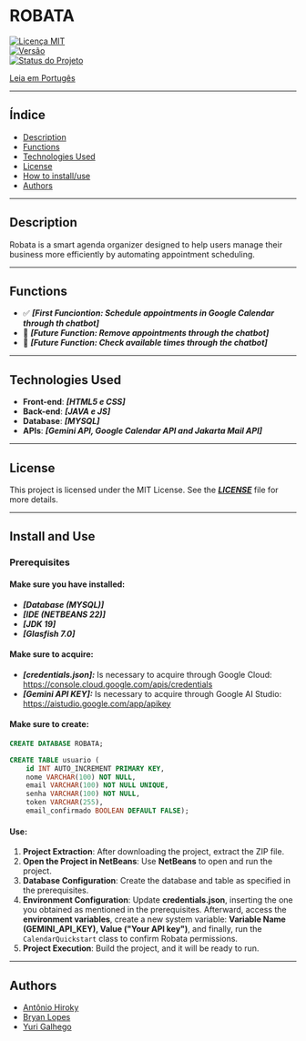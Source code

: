 # **ROBATA**

[![Licença MIT](https://img.shields.io/badge/license-MIT-blue.svg)](https://opensource.org/licenses/MIT)  
[![Versão](https://img.shields.io/badge/version-0.1.2-brightgreen.svg)](https://semver.org/)  
[![Status do Projeto](https://img.shields.io/badge/status-em%20desenvolvimento-yellow.svg)]()

[Leia em Portugês](README.pt_br.md)

---

## Índice
* [Description](#description)
* [Functions](#functions)
* [Technologies Used](#technologies-used)
* [License](#license)
* [How to install/use](#install-and-use)
* [Authors](#authors)

---

## **Description**
Robata is a smart agenda organizer designed to help users manage their business more efficiently by automating appointment scheduling.

---

## **Functions**
- ✅ ***[First Funciontion: Schedule appointments in Google Calendar through th chatbot]***
- 🚀 ***[Future Function: Remove appointments through the chatbot]***
- 🚀 ***[Future Function: Check available times through the chatbot]***

---

## **Technologies Used**
- **Front-end**: ***[HTML5 e CSS]***
- **Back-end**: ***[JAVA e JS]***
- **Database**: ***[MYSQL]***
- **APIs**: ***[Gemini API, Google Calendar API and Jakarta Mail API]***

---

## **License**
This project is licensed under the MIT License. See the ***[LICENSE](LICENSE)*** file for more details.

---

## **Install and Use**

### **Prerequisites**

#### **Make sure you have installed:**
- ***[Database (MYSQL)]***  
- ***[IDE (NETBEANS 22)]***
- ***[JDK 19]***
- ***[Glasfish 7.0]***

#### **Make sure to acquire:**
- ***[credentials.json]:*** Is necessary to acquire through Google Cloud: https://console.cloud.google.com/apis/credentials
- ***[Gemini API KEY]:*** Is necessary to acquire through Google AI Studio: https://aistudio.google.com/app/apikey

#### **Make sure to create:**
```sql
CREATE DATABASE ROBATA;

CREATE TABLE usuario (
    id INT AUTO_INCREMENT PRIMARY KEY,
    nome VARCHAR(100) NOT NULL,
    email VARCHAR(100) NOT NULL UNIQUE,
    senha VARCHAR(100) NOT NULL,
    token VARCHAR(255),
    email_confirmado BOOLEAN DEFAULT FALSE);

```

#### **Use:**

1. **Project Extraction**: After downloading the project, extract the ZIP file.  
2. **Open the Project in NetBeans**: Use **NetBeans** to open and run the project.  
3. **Database Configuration**: Create the database and table as specified in the prerequisites.  
4. **Environment Configuration**: Update **credentials.json**, inserting the one you obtained as mentioned in the prerequisites. Afterward, access the **environment variables**, create a new system variable: **Variable Name (GEMINI_API_KEY), Value ("Your API key")**, and finally, run the `CalendarQuickstart` class to confirm Robata permissions.  
5. **Project Execution**: Build the project, and it will be ready to run.  

---
  
## **Authors**

* [Antônio Hiroky](https://github.com/AntonioUrata)
* [Bryan Lopes](https://github.com/BryanCSAL)
* [Yuri Galhego](https://github.com/Galhego)
